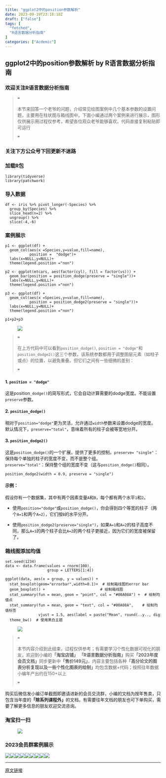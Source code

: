 ```yaml
---
title: "ggplot2中的position参数解析"
date: 2023-09-19T23:18:18Z
draft: ["false"]
tags: [
  "fetched",
  "R语言数据分析指南"
]
categories: ["Acdemic"]
---
```

ggplot2中的position参数解析 by R语言数据分析指南
------
<div><section data-tool="mdnice编辑器" data-website="https://www.mdnice.com"><h3 data-tool="mdnice编辑器"><span></span><span><span></span>欢迎关注R语言数据分析指南</span><span></span></h3><blockquote data-tool="mdnice编辑器"><span>❝</span><p>本节来回答一个老爷的问题，介绍常见绘图案例中几个基本参数的设置问题，主要用在柱状图与箱线图中。下面小编通过两个案例来进行展示，图形仅供展示用过程仅参考，希望各位观众老爷能够喜欢。代码直接复制粘贴即可运行</p><span>❞</span></blockquote><h3 data-tool="mdnice编辑器"><span></span><span><span></span>关注下方公众号下回更新不迷路</span><span></span></h3><section><mp-common-profile data-pluginname="mpprofile" data-id="Mzg3MzQzNTYzMw==" data-headimg="http://mmbiz.qpic.cn/mmbiz_png/EibnicgwScTAZF0rpeZII9Ltl26VbVagriczTria1fib3XgjwwHEHFjPzkmGpqWDVVHBSzhENictUM2iavAKiaM5lc9USw/0?wx_fmt=png" data-nickname="R语言数据分析指南" data-alias="YanJANtwo" data-signature="R语言重症爱好者，喜欢绘制各种精美的图表，喜欢的小伙伴可以关注我，跟我一起学习" data-from="0" data-is_biz_ban="0"></mp-common-profile></section><h3 data-tool="mdnice编辑器"><span></span><span><span></span>加载R包</span><span></span></h3><pre data-tool="mdnice编辑器"><span></span><code><span>library</span>(tidyverse)<br><span>library</span>(patchwork)<br></code></pre><h3 data-tool="mdnice编辑器"><span></span><span><span></span>导入数据</span><span></span></h3><pre data-tool="mdnice编辑器"><span></span><code>df &lt;- iris %&gt;% pivot_longer(-Species) %&gt;% <br>  group_by(Species) %&gt;% <br>  slice_head(n=<span>2</span>) %&gt;% <br>  ungroup() %&gt;% <br>  slice(-<span>4</span>,-<span>6</span>)<br></code></pre><h3 data-tool="mdnice编辑器"><span></span><span><span></span>案例展示</span><span></span></h3><pre data-tool="mdnice编辑器"><span></span><code>p1 &lt;- ggplot(df) +<br>  geom_col(aes(x =Species,y=value,fill=name),<br>           position =  <span>"dodge"</span>)+<br>  labs(x=<span>NULL</span>,y=<span>NULL</span>)+<br>  theme(legend.position =<span>"non"</span>)<br><br>p2 &lt;- ggplot(mtcars, aes(factor(cyl), fill = factor(vs))) +<br>  geom_bar(position = position_dodge(preserve = <span>"single"</span>))+<br>  labs(x=<span>NULL</span>,y=<span>NULL</span>)+<br>  theme(legend.position =<span>"non"</span>)<br><br>p3 &lt;- ggplot(df) +<br>  geom_col(aes(x =Species,y=value,fill=name),<br>           position = position_dodge2(preserve = <span>"single"</span>))+<br>  labs(x=<span>NULL</span>,y=<span>NULL</span>)+<br>  theme(legend.position =<span>"non"</span>)<br><br>p1+p2+p3<br></code></pre><figure data-tool="mdnice编辑器"><img data-ratio="0.4842592592592593" data-src="https://mmbiz.qpic.cn/mmbiz_png/EibnicgwScTAYeicu7JbrEvWQLwm3QMrPc0eQAjZkwFTM8xFCTJgyxfy91hIVBT0WntPRMgXZxmt5fCicPIHziayQnw/640?wx_fmt=png" data-type="png" data-w="1080" src="https://mmbiz.qpic.cn/mmbiz_png/EibnicgwScTAYeicu7JbrEvWQLwm3QMrPc0eQAjZkwFTM8xFCTJgyxfy91hIVBT0WntPRMgXZxmt5fCicPIHziayQnw/640?wx_fmt=png"></figure><blockquote data-tool="mdnice编辑器"><span>❝</span><p>在上方代码中可以看到<code>position_dodge()</code>, <code>position = "dodge"</code>和<code>position_dodge2()</code>这三个参数，该系统参数都用于调整图层元素（如柱子或点）的位置，以避免重叠。但它们之间有一些细微的差别：</p><span>❞</span></blockquote><h4 data-tool="mdnice编辑器"><span></span><span><span></span>1. <code>position = "dodge"</code></span><span></span></h4><p data-tool="mdnice编辑器">这是position<code>_dodge()</code>的简写形式，它会自动计算需要的dodge宽度。不能设置<code>preserve</code>参数。</p><h4 data-tool="mdnice编辑器"><span></span><span><span></span>2. <code>position_dodge()</code></span><span></span></h4><p data-tool="mdnice编辑器">相对于<code>position="dodge"</code>更为灵活，允许通过<code>width</code>参数来设置dodge的宽度。<br>默认情况下，<code>preserve="total"</code>，意味着所有的柱子会被等宽地分开。</p><h4 data-tool="mdnice编辑器"><span></span><span><span></span>3. <code>position_dodge2()</code></span><span></span></h4><p data-tool="mdnice编辑器">这是<code>position_dodge()</code>的一个扩展，提供了更多的控制，<code>preserve= "single"</code>：保持每个单独的柱子的宽度不变，而不是整个组。<br><code>preserve="total"</code>：保持整个组的宽度不变（这与<code>position_dodge()</code>相同）。</p><pre data-tool="mdnice编辑器"><span></span><code>position_dodge2(width = <span>0.9</span>, preserve = <span>"single"</span>)<br></code></pre><h4 data-tool="mdnice编辑器"><span></span><span><span></span>示例：</span><span></span></h4><p data-tool="mdnice编辑器">假设你有一个数据集，其中有两个因素变量<code>A</code>和<code>B</code>，每个都有两个水平<code>1</code>和<code>2</code>。</p><ul data-tool="mdnice编辑器"><li><section><p>使用<code>position="dodge"</code>或<code>position_dodge()</code>，你会得到四个等宽的柱子（两个<code>A=1</code>和两个<code>A=2</code>），它们按<code>B</code>的水平分开。</p></section></li><li><section><p>使用<code>position_dodge2(preserve="single")</code>，如果<code>A=1</code>和<code>A=2</code>的柱子高度不同，那么<code>A=1</code>的两个柱子会比<code>A=2</code>的两个柱子更接近，因为它们的宽度被保留了。</p></section></li></ul><h3 data-tool="mdnice编辑器"><span></span><span><span></span>箱线图添加均值</span><span></span></h3><pre data-tool="mdnice编辑器"><span></span><code>set.seed(<span>1234</span>)                                         <br>data &lt;- data.frame(values = rnorm(<span>100</span>),<br>                   group = LETTERS[<span>1</span>:<span>4</span>])<br><br>ggplot(data, aes(x = group, y = values)) +                <br>  stat_boxplot(geom=<span>"errorbar"</span>,width=<span>0.1</span>)+  <span># 绘制箱线图的error bar</span><br>  geom_boxplot() +                         <span># 绘制箱线图</span><br>  stat_summary(fun = mean, geom = <span>"point"</span>, col = <span>"#00A08A"</span>) +  <span># 绘制均值点</span><br>  stat_summary(fun = mean, geom = <span>"text"</span>, col = <span>"#00A08A"</span>,    <span># 绘制均值标签</span><br>               vjust = <span>1.5</span>, aes(label = paste(<span>"Mean"</span>, round(..y.., digits = <span>1</span>))))+<br>  theme_bw()  <span># 使用黑白主题</span><br></code></pre><figure data-tool="mdnice编辑器"><img data-ratio="0.7446808510638298" data-src="https://mmbiz.qpic.cn/mmbiz_png/EibnicgwScTAYeicu7JbrEvWQLwm3QMrPc047dYerMzuo4UOfaGeiaJtgUMFDJiazicRdUbRIezicCE4eI2dH4sxohHwA/640?wx_fmt=png" data-type="png" data-w="799" src="https://mmbiz.qpic.cn/mmbiz_png/EibnicgwScTAYeicu7JbrEvWQLwm3QMrPc047dYerMzuo4UOfaGeiaJtgUMFDJiazicRdUbRIezicCE4eI2dH4sxohHwA/640?wx_fmt=png"></figure><blockquote data-tool="mdnice编辑器"><span>❝</span><p>本节内容介绍到此结束，过程仅供参考；有需要学习个性化数据可视化的朋友，欢迎到小编的<strong>「淘宝店铺」</strong> <strong>「R语言数据分析指南」</strong>购买<strong>「2023年度会员文档」</strong>同步更新中<strong>「售价149元」</strong>，内容主要包括各种<strong>「高分论文的图表分析复现以及一些个性化图表的绘制」</strong>均包含数据+代码；按照往年数据小编年产出约在150+以上</p><span>❞</span></blockquote><p data-tool="mdnice编辑器">购买后微信发小编订单截图即邀请进新的会员交流群，小编的文档为按年售卖，只包含当年度的<strong>「除系列课程外」</strong>的文档，有需要往年文档的朋友也可下单购买，需要了解更多信息的朋友欢迎交流咨询。</p><h3 data-tool="mdnice编辑器"><span></span><span><span></span>淘宝扫一扫</span><span></span></h3><figure data-tool="mdnice编辑器"><img data-ratio="1.6141479099678457" data-src="https://mmbiz.qpic.cn/mmbiz_png/EibnicgwScTAYeicu7JbrEvWQLwm3QMrPc0RianHlZ4lpMibJyRpUicVPwcc8upKxP8zfUzVa5hic1iaodkgQxX2oicXt7Q/640?wx_fmt=png" data-type="png" data-w="622" src="https://mmbiz.qpic.cn/mmbiz_png/EibnicgwScTAYeicu7JbrEvWQLwm3QMrPc0RianHlZ4lpMibJyRpUicVPwcc8upKxP8zfUzVa5hic1iaodkgQxX2oicXt7Q/640?wx_fmt=png"></figure><h3 data-tool="mdnice编辑器"><span></span><span><span></span>2023会员群案例展示</span><span></span></h3><p data-tool="mdnice编辑器"><img data-ratio="0.4255555555555556" data-src="https://mmbiz.qpic.cn/mmbiz_png/EibnicgwScTAYeicu7JbrEvWQLwm3QMrPc0jDJI1icESExRY02essCOrgicFVdky7lslG27FQxiaOSYVMibI98CtkPYWQ/640?wx_fmt=png" data-type="png" data-w="900" src="https://mmbiz.qpic.cn/mmbiz_png/EibnicgwScTAYeicu7JbrEvWQLwm3QMrPc0jDJI1icESExRY02essCOrgicFVdky7lslG27FQxiaOSYVMibI98CtkPYWQ/640?wx_fmt=png"><img data-ratio="0.4255555555555556" data-src="https://mmbiz.qpic.cn/mmbiz_png/EibnicgwScTAYeicu7JbrEvWQLwm3QMrPc03EibPk7Dnsjs4za8tXKHYHxJyZb3icupXSYtZ0INhdzLDicicKEzdpcrWw/640?wx_fmt=png" data-type="png" data-w="900" src="https://mmbiz.qpic.cn/mmbiz_png/EibnicgwScTAYeicu7JbrEvWQLwm3QMrPc03EibPk7Dnsjs4za8tXKHYHxJyZb3icupXSYtZ0INhdzLDicicKEzdpcrWw/640?wx_fmt=png"><img data-ratio="0.4255555555555556" data-src="https://mmbiz.qpic.cn/mmbiz_png/EibnicgwScTAYeicu7JbrEvWQLwm3QMrPc0iamJViaDq58rcPhDwNliakmNdMGiaNiaGNwDZlkHuafmGc7r5x7fn81uAvA/640?wx_fmt=png" data-type="png" data-w="900" src="https://mmbiz.qpic.cn/mmbiz_png/EibnicgwScTAYeicu7JbrEvWQLwm3QMrPc0iamJViaDq58rcPhDwNliakmNdMGiaNiaGNwDZlkHuafmGc7r5x7fn81uAvA/640?wx_fmt=png"><img data-ratio="0.4255555555555556" data-src="https://mmbiz.qpic.cn/mmbiz_png/EibnicgwScTAYeicu7JbrEvWQLwm3QMrPc0DfHYLdQxxWlleFDRxYVVmjxNZCE6APty53oUoL5GibZa32BT9Uibkicvw/640?wx_fmt=png" data-type="png" data-w="900" src="https://mmbiz.qpic.cn/mmbiz_png/EibnicgwScTAYeicu7JbrEvWQLwm3QMrPc0DfHYLdQxxWlleFDRxYVVmjxNZCE6APty53oUoL5GibZa32BT9Uibkicvw/640?wx_fmt=png"><img data-ratio="0.4255555555555556" data-src="https://mmbiz.qpic.cn/mmbiz_png/EibnicgwScTAYeicu7JbrEvWQLwm3QMrPc0icibGOzftE1wnVdojfvUuYlb7x3e0Ppx76wrwn7tHhxporecZ3VMuyOg/640?wx_fmt=png" data-type="png" data-w="900" src="https://mmbiz.qpic.cn/mmbiz_png/EibnicgwScTAYeicu7JbrEvWQLwm3QMrPc0icibGOzftE1wnVdojfvUuYlb7x3e0Ppx76wrwn7tHhxporecZ3VMuyOg/640?wx_fmt=png"><img data-ratio="0.4255555555555556" data-src="https://mmbiz.qpic.cn/mmbiz_png/EibnicgwScTAYeicu7JbrEvWQLwm3QMrPc0RGQmtxUF3Q0mbG1VBLicAxmDELmfPUNls2uQmHwiaqUUkHQAjoBdF2ZA/640?wx_fmt=png" data-type="png" data-w="900" src="https://mmbiz.qpic.cn/mmbiz_png/EibnicgwScTAYeicu7JbrEvWQLwm3QMrPc0RGQmtxUF3Q0mbG1VBLicAxmDELmfPUNls2uQmHwiaqUUkHQAjoBdF2ZA/640?wx_fmt=png"><img data-ratio="0.4255555555555556" data-src="https://mmbiz.qpic.cn/mmbiz_png/EibnicgwScTAYeicu7JbrEvWQLwm3QMrPc0AwQ6P55OABXQ4PFD6J0UuE8xQGJVdzYrExbcstmpyFrQIm2zgKKvBQ/640?wx_fmt=png" data-type="png" data-w="900" src="https://mmbiz.qpic.cn/mmbiz_png/EibnicgwScTAYeicu7JbrEvWQLwm3QMrPc0AwQ6P55OABXQ4PFD6J0UuE8xQGJVdzYrExbcstmpyFrQIm2zgKKvBQ/640?wx_fmt=png"><img data-ratio="0.4255555555555556" data-src="https://mmbiz.qpic.cn/mmbiz_png/EibnicgwScTAYeicu7JbrEvWQLwm3QMrPc0tibdfxTxXLibAb6rkZ5J6mmuoSD4MzlIrWLgpHEaHW8ezIAIuRicrEYaA/640?wx_fmt=png" data-type="png" data-w="900" src="https://mmbiz.qpic.cn/mmbiz_png/EibnicgwScTAYeicu7JbrEvWQLwm3QMrPc0tibdfxTxXLibAb6rkZ5J6mmuoSD4MzlIrWLgpHEaHW8ezIAIuRicrEYaA/640?wx_fmt=png"><img data-ratio="0.4255555555555556" data-src="https://mmbiz.qpic.cn/mmbiz_png/EibnicgwScTAYeicu7JbrEvWQLwm3QMrPc0lmibp2iaUL1EAlZnTgKkS7jvNXFx1mfQpuPibtB7W4mDc1CCx63GFLibsA/640?wx_fmt=png" data-type="png" data-w="900" src="https://mmbiz.qpic.cn/mmbiz_png/EibnicgwScTAYeicu7JbrEvWQLwm3QMrPc0lmibp2iaUL1EAlZnTgKkS7jvNXFx1mfQpuPibtB7W4mDc1CCx63GFLibsA/640?wx_fmt=png"></p></section><p><mp-style-type data-value="3"></mp-style-type></p></div>  
<hr>
<a href="https://mp.weixin.qq.com/s/Cso555LyO33D8_LZ2bP75w",target="_blank" rel="noopener noreferrer">原文链接</a>
